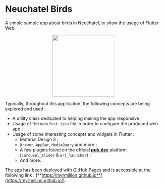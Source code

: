 # Neuchatel Birds

A simple sample app about birds in Neuchatel, to show the usage of Flutter Web.

<div align="center">
  <img src="https://github.com/Myrmillion/Neuchatel-Birds/assets/1577282/90a3af94-62d6-4c87-8348-31c5361b79c8" width="200" height="200" />
</div>

Typically, throughout this application, the following concepts are being explored and used :

- A utility class dedicated to helping making the app responsive ;
- Usage of the `manifest.json` file in order to configure the produced web app ;
- Usage of some interesting concepts and widgets in Flutter :
  - Material Design 3 ;
  - `Drawer`, `AppBar`, `MediaQuery` and more ;
  - A few plugins found on the official [**pub.dev**](https://pub.dev/) platform (`carousel_slider` & `url_launcher`) ;
  - And more.
 
The app has been deployed with GitHub Pages and is accessible at the following link : [**https://myrmillion.github.io**](https://myrmillion.github.io/).
